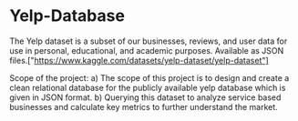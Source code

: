 # Yelp-Database  

The Yelp dataset is a subset of our businesses, reviews, and user data for use in personal, educational, and academic purposes. Available as JSON files.["https://www.kaggle.com/datasets/yelp-dataset/yelp-dataset"] 


Scope of the project:
a) The scope of this project is to design and create a clean relational database for the publicly available yelp database which is given in JSON format.
b) Querying this dataset to analyze service based businesses and calculate key metrics to further understand the market.
